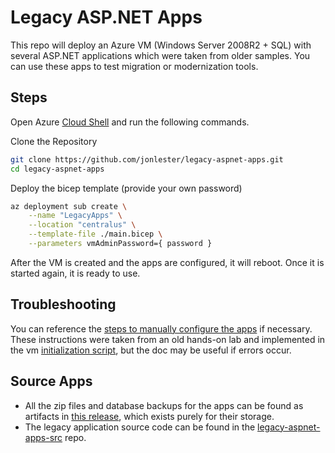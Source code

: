 # Legacy ASP.NET Apps

This repo will deploy an Azure VM (Windows Server 2008R2 + SQL) with several ASP.NET applications which were taken from older samples.  You can use these apps to test migration or modernization tools.

## Steps

Open Azure [Cloud Shell](https://portal.azure.com/#cloudshell/) and run the following commands.

Clone the Repository

```bash
git clone https://github.com/jonlester/legacy-aspnet-apps.git
cd legacy-aspnet-apps
```

Deploy the bicep template (provide your own password)

```bash
az deployment sub create \
    --name "LegacyApps" \
    --location "centralus" \
    --template-file ./main.bicep \
    --parameters vmAdminPassword={ password }
```

After the VM is created and the apps are configured, it will reboot.  Once it is started again, it is ready to use.

## Troubleshooting

You can reference the [steps to manually configure the apps](./docs/apps-manual-configuration.md) if necessary.  These instructions were taken from an old hands-on lab and implemented in the vm [initialization script](./scripts/post-config-win2k8r2-sql.ps1), but the doc may be useful if errors occur.

## Source Apps

- All the zip files and database backups for the apps can be found as artifacts in [this release](https://github.com/jonlester/legacy-aspnet-apps/releases/tag/dummy-release), which exists purely for their storage.
- The legacy application source code can be found in the [legacy-aspnet-apps-src](https://github.com/jonlester/legacy-aspnet-apps-src) repo.
